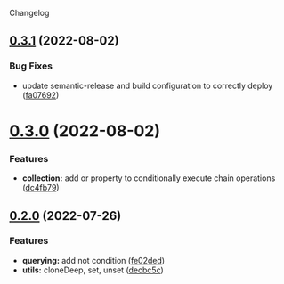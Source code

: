 Changelog

## [0.3.1](https://github.com/alexberriman/newtondb/compare/v0.3.0...v0.3.1) (2022-08-02)


### Bug Fixes

* update semantic-release and build configuration to correctly deploy ([fa07692](https://github.com/alexberriman/newtondb/commit/fa076920cc12defad87ac96b7a53f20c38998db1))

# [0.3.0](https://github.com/alexberriman/newtondb/compare/v0.2.0...v0.3.0) (2022-08-02)

### Features

- **collection:** add or property to conditionally execute chain operations ([dc4fb79](https://github.com/alexberriman/newtondb/commit/dc4fb79297edf21ec79d302373763b787f881cac))

## [0.2.0](https://github.com/alexberriman/newtondb/compare/v0.1.2...v0.2.0) (2022-07-26)

### Features

- **querying:** add not condition ([fe02ded](https://github.com/alexberriman/newtondb/commit/fe02ded504fce1280718548e918a513647f38955))
- **utils:** cloneDeep, set, unset ([decbc5c](https://github.com/alexberriman/newtondb/commit/decbc5c1e0e00d95195701c04811e420e56654ab))
